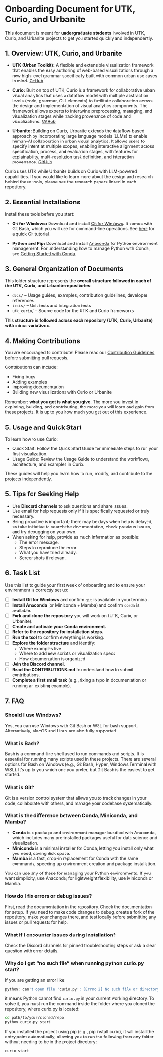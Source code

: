 # Onboarding Document for UTK, Curio, and Urbanite

This document is meant for **undergraduate students** involved in UTK, Curio, and Urbanite projects to get you started quickly and independently.

## 1. Overview: UTK, Curio, and Urbanite

- **UTK (Urban Toolkit):** A flexible and extensible visualization framework that enables the easy authoring of web-based visualizations through a new high-level grammar specifically built with common urban use cases in mind. [GitHub](https://github.com/urban-toolkit/utk)

- **Curio:** Built on top of UTK, Curio is a framework for collaborative urban visual analytics that uses a dataflow model with multiple abstraction levels (code, grammar, GUI elements) to facilitate collaboration across the design and implementation of visual analytics components. The framework allows experts to intertwine preprocessing, managing, and visualization stages while tracking provenance of code and visualizations. [GitHub](https://github.com/urban-toolkit/curio)

- **Urbanite:** Building on Curio, Urbanite extends the dataflow-based approach by incorporating large language models (LLMs) to enable human-AI collaboration in urban visual analytics. It allows users to specify intent at multiple scopes, enabling interactive alignment across specification, process, and evaluation stages, with features for explainability, multi-resolution task definition, and interaction provenance. [GitHub](https://github.com/urban-toolkit/urbanite)

Curio uses UTK while Urbanite builds on Curio with LLM-powered capabilities. If you would like to learn more about the design and research behind these tools, please see the research papers linked in each repository.

## 2. Essential Installations

Install these tools before you start:

- **Git for Windows:** Download and install [Git for Windows](https://git-scm.com/download/win). It comes with Git Bash, which you will use for command-line operations. See [here](https://rogerdudler.github.io/git-guide/) for a quick Git tutorial.
  
- **Python and Pip:** Download and install [Anaconda](https://www.anaconda.com/products/distribution) for Python environment management. For understanding how to manage Python with Conda, see [Getting Started with Conda](https://docs.conda.io/projects/conda/en/latest/user-guide/getting-started.html).

## 3. General Organization of Documents

This folder structure represents the **overall structure followed in each of the UTK, Curio, and Urbanite repositories**:

- `docs/` – Usage guides, examples, contribution guidelines, developer references
- `tests/` – Unit tests and integration tests
- `utk_curio/` – Source code for the UTK and Curio frameworks

This **structure is followed across each repository (UTK, Curio, Urbanite) with minor variations**.

## 4. Making Contributions

You are encouraged to contribute! Please read our [Contribution Guidelines](https://github.com/urban-toolkit/curio/blob/main/docs/CONTRIBUTIONS.md) before submitting pull requests.

Contributions can include:
- Fixing bugs
- Adding examples
- Improving documentation
- Building new visualizations with Curio or Urbanite

Remember: **what you get is what you give**. The more you invest in exploring, building, and contributing, the more you will learn and gain from these projects. It is up to you how much you get out of this experience.

## 5. Usage and Quick Start

To learn how to use Curio:

 - Quick Start: Follow the Quick Start Guide for immediate steps to run your first visualization.
 - Usage Guide: Review the Usage Guide to understand the workflows, architecture, and examples in Curio.

These guides will help you learn how to run, modify, and contribute to the projects independently.

## 5. Tips for Seeking Help

- Use **Discord channels** to ask questions and share issues.
- Use email for help requests only if it is specifically requested or truly necessary.
- Being proactive is important; there may be days when help is delayed, so take initiative to search the documentation, check previous issues, and try debugging on your own.
- When asking for help, provide as much information as possible:
  - The error message.
  - Steps to reproduce the error.
  - What you have tried already.
  - Screenshots if relevant.

## 6. Task List

Use this list to guide your first week of onboarding and to ensure your environment is correctly set up:

- [ ] **Install Git for Windows** and confirm `git` is available in your terminal.
- [ ] **Install Anaconda** (or Miniconda + Mamba) and confirm `conda` is available.
- [ ] **Fork and clone the repository** you will work on (UTK, Curio, or Urbanite).
- [ ] **Create and activate your Conda environment.**
- [ ] **Refer to the repository for installation steps.**
- [ ] **Run the tool** to confirm everything is working.
- [ ] **Explore the folder structure** and identify:
    - Where examples live
    - Where to add new scripts or visualization specs
    - How documentation is organized
- [ ] **Join the Discord channel**.
- [ ] **Read the CONTRIBUTIONS.md** to understand how to submit contributions.
- [ ] **Complete a first small task** (e.g., fixing a typo in documentation or running an existing example).

## 7. FAQ

### Should I use Windows?

Yes, you can use Windows with Git Bash or WSL for bash support. Alternatively, MacOS and Linux are also fully supported.

### What is Bash?

Bash is a command-line shell used to run commands and scripts. It is essential for running many scripts used in these projects. There are several options for Bash on Windows (e.g., Git Bash, Hyper, Windows Terminal with WSL). It’s up to you which one you prefer, but Git Bash is the easiest to get started.

### What is Git?

Git is a version control system that allows you to track changes in your code, collaborate with others, and manage your codebase systematically.

### What is the difference between Conda, Miniconda, and Mamba?

- **Conda** is a package and environment manager bundled with Anaconda, which includes many pre-installed packages useful for data science and visualization.
- **Miniconda** is a minimal installer for Conda, letting you install only what you need, saving disk space.
- **Mamba** is a fast, drop-in replacement for Conda with the same commands, speeding up environment creation and package installation.

You can use any of these for managing your Python environments. If you want simplicity, use Anaconda; for lightweight flexibility, use Miniconda or Mamba.

### How do I fix errors or debug issues?

First, read the documentation in the repository. Check the documentation for setup. If you need to make code changes to debug, create a fork of the repository, make your changes there, and test locally before submitting any issues or pull requests for help.

### What if I encounter issues during installation?

Check the Discord channels for pinned troubleshooting steps or ask a clear question with error details.

### Why do I get “no such file” when running python curio.py start?

If you are getting an error like:
```bash
python: can't open file 'curio.py': [Errno 2] No such file or directory
```
it means Python cannot find `curio.py` in your current working directory. To solve it, you must run the command inside the folder where you cloned the repository, where curio.py is located:

```bash
cd path/to/your/cloned/repo
python curio.py start
```

If you installed the project using pip (e.g., pip install curio), it will install the entry point automatically, allowing you to run the following from any folder without needing to be in the project directory:

```bash
curio start
```
